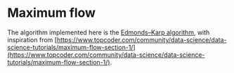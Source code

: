 # Maximum flow

The algorithm implemented here is the [Edmonds–Karp algorithm](https://en.wikipedia.org/wiki/Edmonds%E2%80%93Karp_algorithm#cite_note-1), with inspiration from [https://www.topcoder.com/community/data-science/data-science-tutorials/maximum-flow-section-1/](https://www.topcoder.com/community/data-science/data-science-tutorials/maximum-flow-section-1/).
